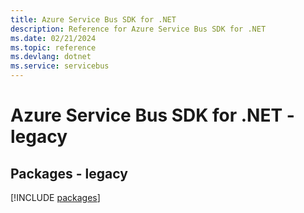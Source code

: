 ```yaml
---
title: Azure Service Bus SDK for .NET
description: Reference for Azure Service Bus SDK for .NET
ms.date: 02/21/2024
ms.topic: reference
ms.devlang: dotnet
ms.service: servicebus
---
```

# Azure Service Bus SDK for .NET - legacy
## Packages - legacy
[!INCLUDE [packages](service-bus-index.md)]